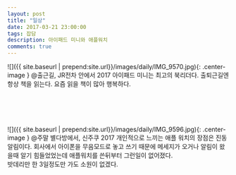 ```yaml
---
layout: post
title: "일상"
date: 2017-03-21 23:00:00
tags: 잡담
description: 아이패드 미니와 애플워치
comments: true
---
```


![]({{ site.baseurl | prepend:site.url}}/images/daily/IMG_9570.jpg){: .center-image }
@출근길, JR전차 안에서 2017
아이패드 미니는 최고의 북리더다.
출퇴근길엔 항상 책을 읽는다. 요즘 읽을 책이 많아 행복하다.
<br/><br/><br/><br/><br/><br/>
![]({{ site.baseurl | prepend:site.url}}/images/daily/IMG_9596.jpg){: .center-image }
@주말 별다방에서, 신주쿠 2017
개인적으로 느끼는 애플 워치의 장점은 진동알림이다. 회사에서 아이폰을 무음모드로 놓고 쓰기
때문에 메세지가 오거나 알림이 왔을때 알기 힘들었었는데 애플워치를 쓴뒤부터 그런일이 없어졌다. <br/>밧데리만 한 3일정도만 가도 소원이 없겠다.